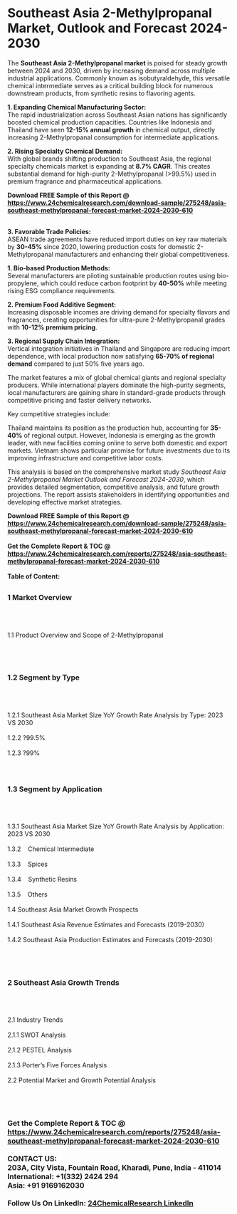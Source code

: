 <h1>Southeast Asia 2-Methylpropanal Market, Outlook and Forecast 2024-2030</h1><p>The <strong>Southeast Asia 2-Methylpropanal market</strong> is poised for steady growth between 2024 and 2030, driven by increasing demand across multiple industrial applications. Commonly known as isobutyraldehyde, this versatile chemical intermediate serves as a critical building block for numerous downstream products, from synthetic resins to flavoring agents.</p><p><strong>1. Expanding Chemical Manufacturing Sector:</strong><br>
The rapid industrialization across Southeast Asian nations has significantly boosted chemical production capacities. Countries like Indonesia and Thailand have seen <strong>12-15% annual growth</strong> in chemical output, directly increasing 2-Methylpropanal consumption for intermediate applications.</p><p><strong>2. Rising Specialty Chemical Demand:</strong><br>
With global brands shifting production to Southeast Asia, the regional specialty chemicals market is expanding at <strong>8.7% CAGR</strong>. This creates substantial demand for high-purity 2-Methylpropanal (&gt;99.5%) used in premium fragrance and pharmaceutical applications.</p><div><b>Download FREE Sample of this Report @ 
            <a href="https://www.24chemicalresearch.com/download-sample/275248/asia-southeast-methylpropanal-forecast-market-2024-2030-610">
            https://www.24chemicalresearch.com/download-sample/275248/asia-southeast-methylpropanal-forecast-market-2024-2030-610</a></b></div><br><p><strong>3. Favorable Trade Policies:</strong><br>
ASEAN trade agreements have reduced import duties on key raw materials by <strong>30-45%</strong> since 2020, lowering production costs for domestic 2-Methylpropanal manufacturers and enhancing their global competitiveness.</p><p><strong>1. Bio-based Production Methods:</strong><br>
Several manufacturers are piloting sustainable production routes using bio-propylene, which could reduce carbon footprint by <strong>40-50%</strong> while meeting rising ESG compliance requirements.</p><p><strong>2. Premium Food Additive Segment:</strong><br>
Increasing disposable incomes are driving demand for specialty flavors and fragrances, creating opportunities for ultra-pure 2-Methylpropanal grades with <strong>10-12% premium pricing</strong>.</p><p><strong>3. Regional Supply Chain Integration:</strong><br>
Vertical integration initiatives in Thailand and Singapore are reducing import dependence, with local production now satisfying <strong>65-70% of regional demand</strong> compared to just 50% five years ago.</p><p>The market features a mix of global chemical giants and regional specialty producers. While international players dominate the high-purity segments, local manufacturers are gaining share in standard-grade products through competitive pricing and faster delivery networks.</p><p>Key competitive strategies include:</p><p>Thailand maintains its position as the production hub, accounting for <strong>35-40%</strong> of regional output. However, Indonesia is emerging as the growth leader, with new facilities coming online to serve both domestic and export markets. Vietnam shows particular promise for future investments due to its improving infrastructure and competitive labor costs.</p><p>This analysis is based on the comprehensive market study <em>Southeast Asia 2-Methylpropanal Market Outlook and Forecast 2024-2030</em>, which provides detailed segmentation, competitive analysis, and future growth projections. The report assists stakeholders in identifying opportunities and developing effective market strategies.</p><div><b>Download FREE Sample of this Report @ 
            <a href="https://www.24chemicalresearch.com/download-sample/275248/asia-southeast-methylpropanal-forecast-market-2024-2030-610">
            https://www.24chemicalresearch.com/download-sample/275248/asia-southeast-methylpropanal-forecast-market-2024-2030-610</a></b></div><br><div><b>Get the Complete Report & TOC @ 
            <a href="https://www.24chemicalresearch.com/reports/275248/asia-southeast-methylpropanal-forecast-market-2024-2030-610">
            https://www.24chemicalresearch.com/reports/275248/asia-southeast-methylpropanal-forecast-market-2024-2030-610</a></b></div><br>
            <b>Table of Content:</b><p><h2><span style="font-size:16px"><strong>1 Market Overview&nbsp;&nbsp; &nbsp;</strong></span></h2><br />
<br />
<p>1.1 Product Overview and Scope of 2-Methylpropanal&nbsp;</p><br />
<br />
<h2><strong><span style="font-size:16px">1.2 Segment by Type&nbsp;&nbsp; &nbsp;</span></strong></h2><br />
<br />
<p>1.2.1 Southeast Asia Market Size YoY Growth Rate Analysis by Type: 2023 VS 2030&nbsp;&nbsp; &nbsp;<br /><br />
1.2.2 ?99.5%&nbsp;&nbsp; &nbsp;<br /><br />
1.2.3 ?99%<br /><br />
<br />
<h2><span style="font-size:16px"><strong>1.3 Segment by Application&nbsp;&nbsp;</strong></span></h2><br />
<br />
<p>1.3.1 Southeast Asia Market Size YoY Growth Rate Analysis by Application: 2023 VS 2030&nbsp;&nbsp; &nbsp;<br /><br />
1.3.2&nbsp;&nbsp; &nbsp;Chemical Intermediate<br /><br />
1.3.3&nbsp;&nbsp; &nbsp;Spices<br /><br />
1.3.4&nbsp;&nbsp; &nbsp;Synthetic Resins<br /><br />
1.3.5&nbsp;&nbsp; &nbsp;Others<br /><br />
1.4 Southeast Asia Market Growth Prospects&nbsp;&nbsp; &nbsp;<br /><br />
1.4.1 Southeast Asia Revenue Estimates and Forecasts (2019-2030)&nbsp;&nbsp; &nbsp;<br /><br />
1.4.2 Southeast Asia Production Estimates and Forecasts (2019-2030)&nbsp;&nbsp;</p><br />
<br />
<h2><span style="font-size:16px"><strong>2 Southeast Asia Growth Trends&nbsp;&nbsp; &nbsp;</strong></span></h2><br />
<br />
<p>2.1 Industry Trends&nbsp;&nbsp; &nbsp;<br /><br />
2.1.1 SWOT Analysis&nbsp;&nbsp; &nbsp;<br /><br />
2.1.2 PESTEL Analysis&nbsp;&nbsp; &nbsp;<br /><br />
2.1.3 Porter&rsquo;s Five Forces Analysis&nbsp;&nbsp; &nbsp;<br /><br />
2.2 Potential Market and Growth Potential Analysis&nbsp;&nbsp; &nbsp;</p><br />
<br />
<h2><span style="font-size:16px"><strong></p><div><b>Get the Complete Report & TOC @ 
            <a href="https://www.24chemicalresearch.com/reports/275248/asia-southeast-methylpropanal-forecast-market-2024-2030-610">
            https://www.24chemicalresearch.com/reports/275248/asia-southeast-methylpropanal-forecast-market-2024-2030-610</a></b></div><br><b>CONTACT US:</b><br>
            203A, City Vista, Fountain Road, Kharadi, Pune, India - 411014<br>
            International: +1(332) 2424 294<br>
            Asia: +91 9169162030 <br><br>
            Follow Us On LinkedIn: <a href="https://www.linkedin.com/company/24chemicalresearch/">24ChemicalResearch LinkedIn</a>